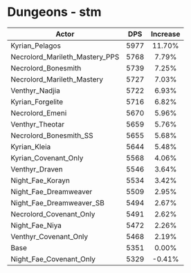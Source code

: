 # Dungeons - stm
| Actor | DPS | Increase |
|---|:---:|:---:|
|Kyrian_Pelagos|5977|11.70%|
|Necrolord_Marileth_Mastery_PPS|5768|7.79%|
|Necrolord_Bonesmith|5739|7.25%|
|Necrolord_Marileth_Mastery|5727|7.03%|
|Venthyr_Nadjia|5722|6.93%|
|Kyrian_Forgelite|5716|6.82%|
|Necrolord_Emeni|5670|5.96%|
|Venthyr_Theotar|5659|5.76%|
|Necrolord_Bonesmith_SS|5655|5.68%|
|Kyrian_Kleia|5644|5.48%|
|Kyrian_Covenant_Only|5568|4.06%|
|Venthyr_Draven|5546|3.64%|
|Night_Fae_Korayn|5534|3.42%|
|Night_Fae_Dreamweaver|5509|2.95%|
|Night_Fae_Dreamweaver_SB|5494|2.67%|
|Necrolord_Covenant_Only|5491|2.62%|
|Night_Fae_Niya|5472|2.26%|
|Venthyr_Covenant_Only|5468|2.19%|
|Base|5351|0.00%|
|Night_Fae_Covenant_Only|5329|-0.41%|
